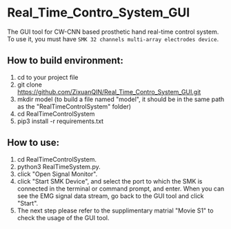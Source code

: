 # Real_Time_Contro_System_GUI
The GUI tool for CW-CNN based prosthetic hand real-time control system.   
To use it, you must have `SMK 32 channels multi-array electrodes device`.  

How to build environment:
--------------------
1. cd to your project file
2. git clone https://github.com/ZixuanQIN/Real_Time_Contro_System_GUI.git
3. mkdir model (to build a file named "model", it should be in the same path as the "RealTimeControlSystem" folder)
4. cd RealTimeControlSystem
5. pip3 install -r requirements.txt

How to use:
--------------------
1. cd RealTimeControlSystem.
2. python3 RealTimeSystem.py.
3. click "Open Signal Monitor".
4. click "Start SMK Device", and select the port to which the SMK is connected in the terminal or command prompt, and enter. When you can see the EMG signal data stream, go back to the GUI tool and click "Start".
5. The next step please refer to the supplimentary matrial "Movie S1" to check the usage of the GUI tool.
